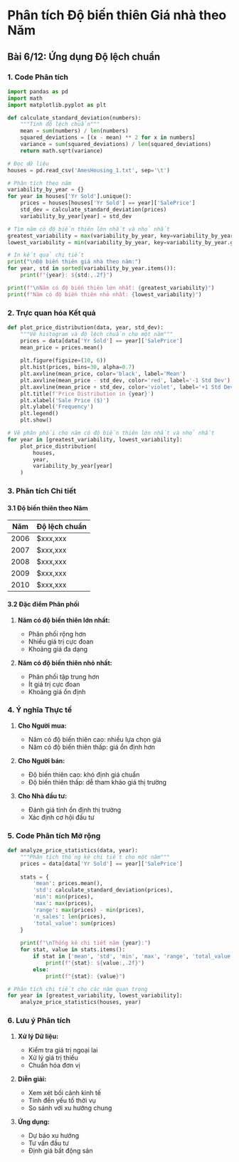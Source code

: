 # Phân tích Độ biến thiên Giá nhà theo Năm
## Bài 6/12: Ứng dụng Độ lệch chuẩn

### 1. Code Phân tích

```python
import pandas as pd
import math
import matplotlib.pyplot as plt

def calculate_standard_deviation(numbers):
    """Tính độ lệch chuẩn"""
    mean = sum(numbers) / len(numbers)
    squared_deviations = [(x - mean) ** 2 for x in numbers]
    variance = sum(squared_deviations) / len(squared_deviations)
    return math.sqrt(variance)

# Đọc dữ liệu
houses = pd.read_csv('AmesHousing_1.txt', sep='\t')

# Phân tích theo năm
variability_by_year = {}
for year in houses['Yr Sold'].unique():
    prices = houses[houses['Yr Sold'] == year]['SalePrice']
    std_dev = calculate_standard_deviation(prices)
    variability_by_year[year] = std_dev

# Tìm năm có độ biến thiên lớn nhất và nhỏ nhất
greatest_variability = max(variability_by_year, key=variability_by_year.get)
lowest_variability = min(variability_by_year, key=variability_by_year.get)

# In kết quả chi tiết
print("\nĐộ biến thiên giá nhà theo năm:")
for year, std in sorted(variability_by_year.items()):
    print(f"{year}: ${std:,.2f}")

print(f"\nNăm có độ biến thiên lớn nhất: {greatest_variability}")
print(f"Năm có độ biến thiên nhỏ nhất: {lowest_variability}")
```

### 2. Trực quan hóa Kết quả

```python
def plot_price_distribution(data, year, std_dev):
    """Vẽ histogram và độ lệch chuẩn cho một năm"""
    prices = data[data['Yr Sold'] == year]['SalePrice']
    mean_price = prices.mean()
    
    plt.figure(figsize=(10, 6))
    plt.hist(prices, bins=30, alpha=0.7)
    plt.axvline(mean_price, color='black', label='Mean')
    plt.axvline(mean_price - std_dev, color='red', label='-1 Std Dev')
    plt.axvline(mean_price + std_dev, color='violet', label='+1 Std Dev')
    plt.title(f'Price Distribution in {year}')
    plt.xlabel('Sale Price ($)')
    plt.ylabel('Frequency')
    plt.legend()
    plt.show()

# Vẽ phân phối cho năm có độ biến thiên lớn nhất và nhỏ nhất
for year in [greatest_variability, lowest_variability]:
    plot_price_distribution(
        houses, 
        year, 
        variability_by_year[year]
    )
```

### 3. Phân tích Chi tiết

#### 3.1 Độ biến thiên theo Năm
| Năm | Độ lệch chuẩn |
|-----|---------------|
| 2006 | $xxx,xxx |
| 2007 | $xxx,xxx |
| 2008 | $xxx,xxx |
| 2009 | $xxx,xxx |
| 2010 | $xxx,xxx |

#### 3.2 Đặc điểm Phân phối
1. **Năm có độ biến thiên lớn nhất:**
   - Phân phối rộng hơn
   - Nhiều giá trị cực đoan
   - Khoảng giá đa dạng

2. **Năm có độ biến thiên nhỏ nhất:**
   - Phân phối tập trung hơn
   - Ít giá trị cực đoan
   - Khoảng giá ổn định

### 4. Ý nghĩa Thực tế

1. **Cho Người mua:**
   - Năm có độ biến thiên cao: nhiều lựa chọn giá
   - Năm có độ biến thiên thấp: giá ổn định hơn

2. **Cho Người bán:**
   - Độ biến thiên cao: khó định giá chuẩn
   - Độ biến thiên thấp: dễ tham khảo giá thị trường

3. **Cho Nhà đầu tư:**
   - Đánh giá tính ổn định thị trường
   - Xác định cơ hội đầu tư

### 5. Code Phân tích Mở rộng

```python
def analyze_price_statistics(data, year):
    """Phân tích thống kê chi tiết cho một năm"""
    prices = data[data['Yr Sold'] == year]['SalePrice']
    
    stats = {
        'mean': prices.mean(),
        'std': calculate_standard_deviation(prices),
        'min': min(prices),
        'max': max(prices),
        'range': max(prices) - min(prices),
        'n_sales': len(prices),
        'total_value': sum(prices)
    }
    
    print(f"\nThống kê chi tiết năm {year}:")
    for stat, value in stats.items():
        if stat in ['mean', 'std', 'min', 'max', 'range', 'total_value']:
            print(f"{stat}: ${value:,.2f}")
        else:
            print(f"{stat}: {value}")

# Phân tích chi tiết cho các năm quan trọng
for year in [greatest_variability, lowest_variability]:
    analyze_price_statistics(houses, year)
```

### 6. Lưu ý Phân tích

1. **Xử lý Dữ liệu:**
   - Kiểm tra giá trị ngoại lai
   - Xử lý giá trị thiếu
   - Chuẩn hóa đơn vị

2. **Diễn giải:**
   - Xem xét bối cảnh kinh tế
   - Tính đến yếu tố thời vụ
   - So sánh với xu hướng chung

3. **Ứng dụng:**
   - Dự báo xu hướng
   - Tư vấn đầu tư
   - Định giá bất động sản